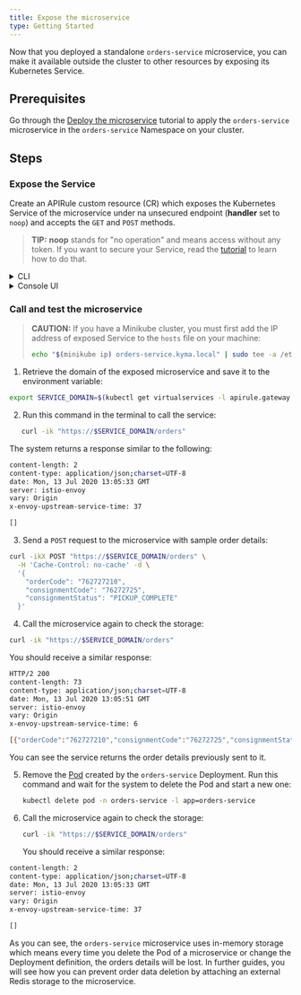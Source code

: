 ```yaml
---
title: Expose the microservice
type: Getting Started
---
```


Now that you deployed a standalone `orders-service` microservice, you can make it available outside the cluster to other resources by exposing its Kubernetes Service.

## Prerequisites

Go through the [Deploy the microservice](/#tutorials-deploy-microservice) tutorial to apply the `orders-service` microservice in the `orders-service` Namespace on your cluster.

## Steps

### Expose the Service

Create an APIRule custom resource (CR) which exposes the Kubernetes Service of the microservice under na unsecured endpoint (**handler** set to `noop`) and accepts the `GET` and `POST` methods.

>**TIP:** **noop** stands for "no operation" and means access without any token. If you want to secure your Service, read the [tutorial](/components/api-gateway/#tutorials-expose-and-secure-a-service) to learn how to do that.

<div tabs name="steps" group="expose-microservice">
  <details>
  <summary label="cli">
  CLI
  </summary>

1. Open the terminal window and apply the APIRule CR:

```bash
cat <<EOF | kubectl apply -f -
apiVersion: gateway.kyma-project.io/v1alpha1
kind: APIRule
metadata:
  name: orders-service
  namespace: orders-service
  labels:
    app: orders-service
    example: orders-service
spec:
  service:
    host: orders-service
    name: orders-service
    port: 80
  gateway: kyma-gateway.kyma-system.svc.cluster.local
  rules:
    - path: /.*
      methods: ["GET","POST"]
      accessStrategies:
        - handler: noop
      mutators: []
EOF
```
2. Check if the API Rule was created successfully and has the `OK` status:

   ```bash
   kubectl get apirules orders-service -n orders-service -o=jsonpath='{.status.APIRuleStatus.code}'
   ```

</details>
<details>
<summary label="console-ui">
Console UI
</summary>

>**TIP:** You can expose a Service or Function with an API Rule from different views in the Console UI. This tutorial shows how to do that from the generic **API Rules** view.

1. Select the `orders-service` Namespace from the drop-down list in the top navigation panel.

2. Navigate to the **Configuration** section in the left navigation panel, go to the **API Rules** view, and select **Create API Rule**.

3. In the **General settings** section:

    - Enter `orders-service` as the API Rule's **Name**.

    >**NOTE:** The APIRule CR can have a different name than the Service, but it is recommended that all related resources share a common name.

    - Enter `orders-service` as **Hostname** to indicate the host on which you want to expose your Service.

    - Select `orders-service (port: 80)` from the drop-down list in the **Service** column to indicate the Service name for which you want to create the API Rule.

4. In the **Access strategies** section, leave only the `GET` and `POST` methods marked and the `noop` handler selected. This way you will be able to send the orders to a service and retrieve orders from it without any token.

5. Select **Create** to confirm the changes.

    The message appears on the screen confirming the changes were saved.

6. In the API Rule's details view that opens up automatically, check if the API Rule status is `OK`. See if you can access the Service by selecting the HTTPS link under **Host** and adding the `/orders` endpoint at the end of the link.

**NOTE:** For the whole list of endpoints available in the service, see its [OpenAPI specification](./assets/orders-service-openapi.yaml).

</details>
</div>

### Call and test the microservice

> **CAUTION:** If you have a Minikube cluster, you must first add the IP address of exposed Service to the `hosts` file on your machine:
>
>  ```bash
>  echo "$(minikube ip) orders-service.kyma.local" | sudo tee -a /etc/hosts
>  ```

1. Retrieve the domain of the exposed microservice and save it to the environment variable:

```bash
export SERVICE_DOMAIN=$(kubectl get virtualservices -l apirule.gateway.kyma-project.io/v1alpha1=orders-service.orders-service -n orders-service -o=jsonpath='{.items[*].spec.hosts[0]}')
```

2. Run this command in the terminal to call the service:

```bash
   curl -ik "https://$SERVICE_DOMAIN/orders"
```

The system returns a response similar to the following:

```bash
content-length: 2
content-type: application/json;charset=UTF-8
date: Mon, 13 Jul 2020 13:05:33 GMT
server: istio-envoy
vary: Origin
x-envoy-upstream-service-time: 37

[]
```

3. Send a `POST` request to the microservice with sample order details:

```bash
curl -ikX POST "https://$SERVICE_DOMAIN/orders" \
  -H 'Cache-Control: no-cache' -d \
  '{
    "orderCode": "762727210",
    "consignmentCode": "76272725",
    "consignmentStatus": "PICKUP_COMPLETE"
  }'
```

4. Call the microservice again to check the storage:

```bash
curl -ik "https://$SERVICE_DOMAIN/orders"
```

You should receive a similar response:

```bash
HTTP/2 200
content-length: 73
content-type: application/json;charset=UTF-8
date: Mon, 13 Jul 2020 13:05:51 GMT
server: istio-envoy
vary: Origin
x-envoy-upstream-service-time: 6

[{"orderCode":"762727210","consignmentCode":"76272725","consignmentStatus":"PICKUP_COMPLETE"}]
```

You can see the service returns the order details previously sent to it.

5. Remove the [Pod](https://kubernetes.io/docs/concepts/workloads/pods/) created by the `orders-service` Deployment. Run this command and wait for the system to delete the Pod and start a new one:

   ```bash
   kubectl delete pod -n orders-service -l app=orders-service
   ```

6. Call the microservice again to check the storage:

   ```bash
   curl -ik "https://$SERVICE_DOMAIN/orders"
   ```
   You should receive a similar response:

  ```bash
  content-length: 2
  content-type: application/json;charset=UTF-8
  date: Mon, 13 Jul 2020 13:05:33 GMT
  server: istio-envoy
  vary: Origin
  x-envoy-upstream-service-time: 37

  []
  ```

  As you can see, the `orders-service` microservice uses in-memory storage which means every time you delete the Pod of a microservice or change the Deployment definition, the orders details will be lost. In further guides, you will see how you can prevent order data deletion by attaching an external Redis storage to the microservice.
